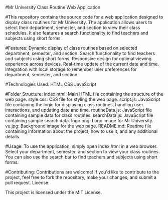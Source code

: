 #Mr University Class Routine Web Application

#This repository contains the source code for a web application designed to display class routines for Mr University. The application allows users to select their department, semester, and section to view their class schedules. It also features a search functionality to find teachers and subjects using short forms.

#Features:
    Dynamic display of class routines based on selected department, semester, and section.
    Search functionality to find teachers and subjects using short forms.
    Responsive design for optimal viewing experience across devices.
    Real-time update of the current date and time.
    Integration with local storage to remember user preferences for department, semester, and section.

#Technologies Used:
    HTML
    CSS
    JavaScript

#Folder Structure:
    index.html: Main HTML file containing the structure of the web page.
    style.css: CSS file for styling the web page.
    script.js: JavaScript file containing the logic for displaying class routines, handling user interactions, and updating date and time.
    routineData.js: JavaScript file containing sample data for class routines.
    searchData.js: JavaScript file containing sample search data.
    logo.png: Logo image for Mr University.
    vu.jpg: Background image for the web page.
    README.md: Readme file containing information about the project, how to use it, and any additional details.

#Usage:
To use the application, simply open index.html in a web browser. Select your department, semester, and section to view your class routines. You can also use the search bar to find teachers and subjects using short forms.

#Contributing:
Contributions are welcome! If you'd like to contribute to the project, feel free to fork the repository, make your changes, and submit a pull request.
License:

This project is licensed under the MIT License.
